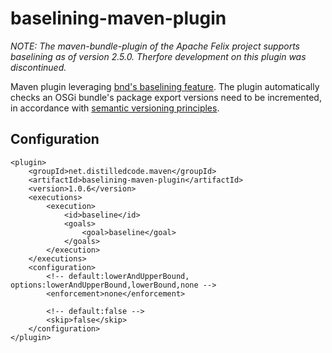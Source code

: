 baselining-maven-plugin
=======================

*NOTE: The maven-bundle-plugin of the Apache Felix project supports baselining as of version 2.5.0. Therfore development on this plugin was discontinued.*

Maven plugin leveraging [bnd's baselining feature][baselining].
The plugin automatically checks an OSGi bundle's package export
versions need to be incremented, in accordance with
[semantic versioning principles][semantic-versioning].

Configuration
-------------

    <plugin>
        <groupId>net.distilledcode.maven</groupId>
        <artifactId>baselining-maven-plugin</artifactId>
        <version>1.0.6</version>
        <executions>
            <execution>
                <id>baseline</id>
                <goals>
                    <goal>baseline</goal>
                </goals>
            </execution>
        </executions>
        <configuration>
            <!-- default:lowerAndUpperBound, options:lowerAndUpperBound,lowerBound,none -->
            <enforcement>none</enforcement>

            <!-- default:false -->
            <skip>false</skip>
        </configuration>
    </plugin>


[baselining]: http://blog.osgi.org/2013/09/baselining-semantic-versioning-made-easy.html
[semantic-versioning]: http://www.osgi.org/wiki/uploads/Links/SemanticVersioning.pdf
